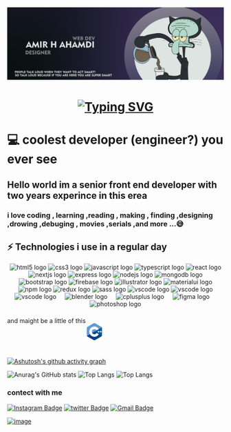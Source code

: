 
<!--[![image](https://i.ibb.co/fMct9Nz/github-cover2-01.jpg)](https://www.linkpicture.com/view.php?img=LPic64eb820d2fb37225043070)-->
<h1 align="center" >
<a href="https://git.io/typing-svg"><img src="/github cover2-01.jpg" alt="Typing" /></a>
</h1>


<h1 align="center" >
<a href="https://git.io/typing-svg"><img src="https://readme-typing-svg.demolab.com?font=Pacifico&size=45&pause=1000&color=F7C33D&width=700&height=93&lines=Hello+world+im+Amir+H+Ahmadi+%F0%9F%98%80;im+a+web+developer%F0%9F%98%8E%F0%9F%98%8E" alt="Typing SVG" /></a>
</h1>

<!-- <picture>
 <source media="(prefers-color-scheme: dark)" srcset="https://www.linkpicture.com/q/github-header-01.jpg">
 <img alt="Shows an illustrated sun in light color mode and a moon with stars in dark color mode." src="https://user-images.githubusercontent.com/25423296/163456779-a8556205-d0a5-45e2-ac17-42d089e3c3f8.png">
</picture> -->


# 💻 coolest developer (engineer?) you ever see


<!-- **amir4976/amir4976** is a ✨ _special_ ✨ repository because its `README.md` (this file) appears on your GitHub profile. -->

<!-- ![test image 1](https://kariera.future-processing.pl/wp-content/uploads/2018/01/blog_Security_Headers.png) -->


## Hello world im a senior front end developer with two years experince in this erea
### i love coding , learning ,reading , making , finding ,designing ,drowing ,debuging , movies ,serials ,and more ...😅 

##

## ⚡ Technologies i use in a regular day
<div align="center">
  <img src="https://cdn.jsdelivr.net/gh/devicons/devicon/icons/html5/html5-original.svg" height="50" width="64" alt="html5 logo"  />
  <img src="https://cdn.jsdelivr.net/gh/devicons/devicon/icons/css3/css3-original.svg" height="50" width="64" alt="css3 logo"  />
  <img src="https://cdn.jsdelivr.net/gh/devicons/devicon/icons/javascript/javascript-original.svg" height="50" width="64" alt="javascript logo"  />
  <img src="https://cdn.jsdelivr.net/gh/devicons/devicon/icons/typescript/typescript-original.svg" height="50" width="64" alt="typescript logo"  />
  <img src="https://cdn.jsdelivr.net/gh/devicons/devicon/icons/react/react-original.svg" height="50" width="64" alt="react logo"  />
  <img src="https://cdn.jsdelivr.net/gh/devicons/devicon/icons/nextjs/nextjs-original.svg" height="50" width="64" alt="nextjs logo"  />
  <img src="https://cdn.jsdelivr.net/gh/devicons/devicon/icons/express/express-original.svg" height="50" width="64" alt="express logo"  />
  <img src="https://cdn.jsdelivr.net/gh/devicons/devicon/icons/nodejs/nodejs-original.svg" height="50" width="64" alt="nodejs logo"  />
  <img src="https://cdn.jsdelivr.net/gh/devicons/devicon/icons/mongodb/mongodb-original.svg" height="50" width="64" alt="mongodb logo"  />
<!--   <img src="https://cdn.jsdelivr.net/gh/devicons/devicon/icons/mysql/mysql-original.svg" height="50" width="64" alt="mysql logo"  /> -->
  <img src="https://cdn.jsdelivr.net/gh/devicons/devicon/icons/bootstrap/bootstrap-original.svg" height="50" width="64" alt="bootstrap logo"  />
  <img src="https://cdn.jsdelivr.net/gh/devicons/devicon/icons/firebase/firebase-plain.svg" height="50" width="64" alt="firebase logo"  />
  <img src="https://cdn.jsdelivr.net/gh/devicons/devicon/icons/illustrator/illustrator-plain.svg" height="50" width="64" alt="illustrator logo"  />
  <img src="https://cdn.jsdelivr.net/gh/devicons/devicon/icons/materialui/materialui-original.svg" height="50" width="64" alt="materialui logo"  />
  <img src="https://cdn.jsdelivr.net/gh/devicons/devicon/icons/npm/npm-original-wordmark.svg" height="50" width="64" alt="npm logo"  />
  <img src="https://cdn.jsdelivr.net/gh/devicons/devicon/icons/redux/redux-original.svg" height="50" width="64" alt="redux logo"  />
  <img src="https://cdn.jsdelivr.net/gh/devicons/devicon/icons/sass/sass-original.svg" height="50" width="64" alt="sass logo"  />
  <img src="https://cdn.jsdelivr.net/gh/devicons/devicon/icons/vscode/vscode-original.svg" height="50" width="64" alt="vscode logo"  />
  <img src="https://cdn.jsdelivr.net/gh/devicons/devicon/icons/threejs/threejs-original.svg" height="50" width="64" alt="vscode logo"  />
  <img src="https://cdn.jsdelivr.net/gh/devicons/devicon/icons/tailwindcss/tailwindcss-plain.svg" height="50" width="64" alt="vscode logo"  />

 
  <img width="12" />
  <img src="https://cdn.jsdelivr.net/gh/devicons/devicon/icons/blender/blender-original.svg" height="40" alt="blender logo"  />
  <img width="12" />
  <img src="https://cdn.jsdelivr.net/gh/devicons/devicon/icons/cplusplus/cplusplus-original.svg" height="40" alt="cplusplus logo"  />
  <img width="12" />
  <img src="https://cdn.jsdelivr.net/gh/devicons/devicon/icons/figma/figma-original.svg" height="40" alt="figma logo"  />
  <img width="12" />
  <img src="https://cdn.jsdelivr.net/gh/devicons/devicon/icons/photoshop/photoshop-plain.svg" height="40" alt="photoshop logo"  />


###
 
</div>
<div style="display:flex">
<span>
 and maight be a little of this
</span>
 
 <p align="left"> <a href="https://www.w3schools.com/cpp/" target="_blank" rel="noreferrer"> <img src="https://raw.githubusercontent.com/devicons/devicon/master/icons/cplusplus/cplusplus-original.svg" alt="cplusplus" width="40" height="40"/> </a> </p>

</div>


###

###

<!-- ![JavaScript](https://img.shields.io/badge/-JavaScript-black?style=flat-square&logo=javascript)
![Nodejs](https://img.shields.io/badge/-Nodejs-black?style=flat-square&logo=Node.js)
![Python](https://img.shields.io/badge/-Python-black?style=flat-square&logo=Python)
![React](https://img.shields.io/badge/-React-black?style=flat-square&logo=react) -->
<!-- ![Java](https://img.shields.io/badge/-java-E34A86?style=flat-square&logo=java) -->
<!-- ![Java](https://img.shields.io/badge/-ai-E34A86?style=flat-square&logo=ai) -->
<!-- ![C++](https://img.shields.io/badge/-C++-00599C?style=flat-square&logo=c) -->
<!-- ![HTML5](https://img.shields.io/badge/-HTML5-E34F26?style=flat-square&logo=html5&logoColor=white)
![CSS3](https://img.shields.io/badge/-CSS3-1572B6?style=flat-square&logo=css3)
![Bootstrap](https://img.shields.io/badge/-Bootstrap-563D7C?style=flat-square&logo=bootstrap)
![TypeScript](https://img.shields.io/badge/-TypeScript-007ACC?style=flat-square&logo=typescript)
![MongoDB](https://img.shields.io/badge/-MongoDB-black?style=flat-square&logo=mongodb)
![MySQL](https://img.shields.io/badge/-MySQL-black?style=flat-square&logo=mysql)
![Microsoft Azure](https://img.shields.io/badge/Microsoft%20Azure-232F7E?style=flat-square&logo=microsoft-azure)
![Google Cloud](https://img.shields.io/badge/Google%20Cloud-black?style=flat-square&logo=google-cloud)
![Git](https://img.shields.io/badge/-Git-black?style=flat-square&logo=git)
![GitHub](https://img.shields.io/badge/-GitHub-181717?style=flat-square&logo=github)
![GitLab](https://img.shields.io/badge/-GitLab-FCA121?style=flat-square&logo=gitlab) -->
<!-- ![Redis](https://img.shields.io/badge/-Redis-black?style=flat-square&logo=Redis) -->
<!-- ![ElasticSearch](https://img.shields.io/badge/-ElasticSearch-005571?style=flat-square&logo=elasticsearch) -->
<!-- ![GraphQL](https://img.shields.io/badge/-GraphQL-E10098?style=flat-square&logo=graphql) -->
<!-- ![Apollo GraphQL](https://img.shields.io/badge/-Apollo%20GraphQL-311C87?style=flat-square&logo=apollo-graphql) -->
<!-- ![PostgreSQL](https://img.shields.io/badge/-PostgreSQL-336791?style=flat-square&logo=postgresql) -->

<!-- ![Heroku](https://img.shields.io/badge/-Heroku-430098?style=flat-square&logo=heroku) -->
<!-- ![Docker](https://img.shields.io/badge/-Docker-black?style=flat-square&logo=docker) -->
<!-- ![DigitalOcean](https://img.shields.io/badge/-Digital%20Ocean-darkblue?style=flat-square&logo=digitalocean) -->
<!-- ![Amazon AWS](https://img.shields.io/badge/Amazon%20AWS-232F3E?style=flat-square&logo=amazon-aws) -->

<!-- ![BitBucket](https://img.shields.io/badge/-BitBucket-darkblue?style=flat-square&logo=bitbucket) -->
<!-- ![Raspberry Pi](https://img.shields.io/badge/-Raspberry%20Pi-C51A4A?style=flat-square&logo=Raspberry-Pi) -->
[![Ashutosh's github activity graph](https://github-readme-activity-graph.vercel.app/graph?username=amir4976&theme=react-dark&hide_border=true)](https://github.com/ashutosh00710/github-readme-activity-graph)


![Anurag's GitHub stats](https://github-readme-stats.vercel.app/api?username=amir4976&show_icons=true&theme=dark&bg_color=0d1117&hide_border=true)
![Top Langs](https://github-readme-stats.vercel.app/api/top-langs/?username=amir4976&hide=TeX&layout=compact&theme=dark&bg_color=0d1117&hide_border=true)
![Top Langs](https://github-readme-streak-stats.herokuapp.com/?user=amir4976&hide=TeX&layout=compact&theme=codeSTACKr&bg_color=0d1117&hide_border=true)

### contect with me
[![Instagram Badge](https://img.shields.io/badge/-amir_h_ahmadi_i.m-purple?style=flat-square&logo=instagram&logoColor=white&link=https://instagram.com/amir_h_ahmadi_i.m/)](https://instagram.com/amir_h_ahmadi_i.m)
[![twitter Badge](https://img.shields.io/badge/-@amirhosianahma1-purple?style=flat-square&logo=twitter&logoColor=white&link=https://twitter.com/amirhosianahma1)](https://twitter.com/amirhosianahma1)
[![Gmail Badge](https://img.shields.io/badge/-amirhosianahmadi4976@gmail.com-c14438?style=flat-square&logo=Gmail&logoColor=white&link=mailto:amirhosianahmadi4976@gmail.com)](mailto:kanna6501@gmail.com)


<!--[![image](https://www.linkpicture.com/q/github-header-01.jpg)](https://www.linkpicture.com/view.php?img=LPic63e4001a7382057257096)-->
[![image](https://www.linkpicture.com/q/Untitled-3-01_1.jpg)](https://www.linkpicture.com/view.php?img=LPic64eb820d2fb37225043070)

